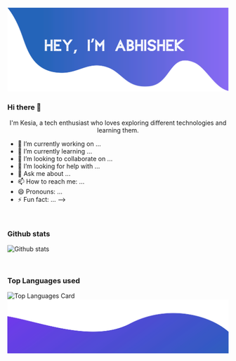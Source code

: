 ![alt text](./images/top.svg)

### Hi there 👋
<p align="center"> I'm Kesia, a tech enthusiast who loves exploring different technologies and learning them. </p>

- 🔭 I’m currently working on ...
- 🌱 I’m currently learning ...
- 👯 I’m looking to collaborate on ...
- 🤔 I’m looking for help with ...
- 💬 Ask me about ...
- 📫 How to reach me: ...
- 😄 Pronouns: ...
- ⚡ Fun fact: ...
-->


<br>
<h3> Github stats </h3>

![Github stats](https://github-readme-stats.vercel.app/api?username=kesiajo&theme=jolly&show_icons=true&count_private=true)

<br>
<h3> Top Languages used </h3>

![Top Languages Card](https://github-readme-stats.vercel.app/api/top-langs/?username=kesiajo&theme=radical)
![alt text](./images/bottom.svg)

